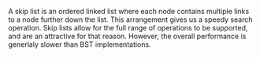 A skip list is an ordered linked list where each node contains multiple
links to a node further down the list. This arrangement gives us a speedy
search operation. Skip lists allow for the full range of operations to be
supported, and are an attractive for that reason. However, the overall
performance is generlaly slower than BST implementations.
